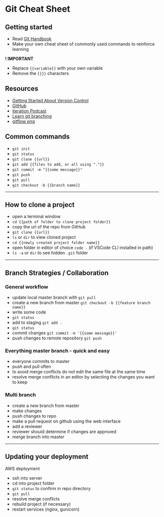 # Git Cheat Sheet

## Getting started

- Read [Git Handbook](https://guides.github.com/introduction/git-handbook/)
- Make your own cheat sheet of commonly used commands to reinforce learning

**! IMPORTANT**

- Replace `{{variable}}` with your own variable
- Remove the `{{}}` characters

## Resources

- [Getting Started About Version Control](https://git-scm.com/book/en/v2/Getting-Started-About-Version-Control)
- [GitHub](https://github.com/)
- [iteration Podcast](https://iteration.simplecast.com/episodes/s08e02-oYlx6rnY)
- [Learn git branching](https://learngitbranching.js.org/)
- [gitflow png](https://a5anka.github.io/images/gitflow_5_Vincent_Driessen.png)

## Common commands

- `git init`
- `git status`
- `git clone {{url}}`
- `git add {{files to add, or all using "."}}`
- `git commit -m "{{some message}}"`
- `git push`
- `git pull`
- `git checkout -b {{branch name}}`

---

## How to clone a project

- open a terminal window
- `cd {{path of folder to clone project folder}}`
- copy the url of the repo from GitHub
- `git clone {{url}}`
- `ls` or `dir` to view cloned project
- `cd {{newly created project folder name}}`
- open folder in editor of choice `code .` (if VSCode CLI installed in path)
- `ls -a` or `dir` to see hidden `.git` folder

---

## Branch Strategies / Collaboration

### General workflow

- update local master branch with `git pull`
- create a new branch from master `git checkout -b {{feature branch name}}`
- write some code
- `git status`
- add to staging `git add .`
- `git status`
- commit changes `git commit -m '{{some message}}'`
- push changes to remote repository `git push`

### Everything master branch - quick and easy

- everyone commits to master
- push and pull often
- to avoid merge conflicts do not edit the same file at the same time
- resolve merge conflicts in an editor by selecting the changes you want to keep

### Multi branch

- create a new branch from master
- make changes
- push changes to repo
- make a pull request on github using the web interface
- add a reviewer
- reviewer should determine if changes are approved
- merge branch into master

---

## Updating your deployment

AWS deployment

- ssh into server
- cd into project folder
- `git status` to confirm in repo directory
- `git pull`
- resolve merge conflicts
- rebuild project (if necessary)
- restart services (nginx, gunicorn)
